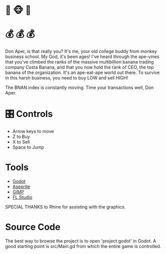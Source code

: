 # :banana: :monkey_face: :banana:
# :moneybag: :moneybag: :moneybag:

Don Aper, is that really you? It's me, your old college buddy from monkey business school. My God, it's been ages! I've heard through the ape-vines that you've climbed the ranks of the massive multibillion banana trading company Costa Banana, and that you now hold the rank of CEO, the top banana of the organization. It's an ape-eat-ape world out there. To survive in this harsh business, you need to buy LOW and sell HIGH!

The BNAN index is constantly moving. Time your transactions well, Don Aper.

# :control_knobs: Controls
- Arrow keys to move
- Z to Buy
- X to Sell
- Space to Jump

# Tools

- [Godot](https://godotengine.org/)
- [Aseprite](https://www.aseprite.org/)
- [GIMP](https://www.gimp.org/)
- [FL Studio](https://www.image-line.com/)

SPECIAL THANKS to Rhine for assisting with the graphics.

# Source Code

The best way to browse the project is to open 'project.godot' in Godot. A good starting point is src/Main.gd from which the entire game is controlled.
